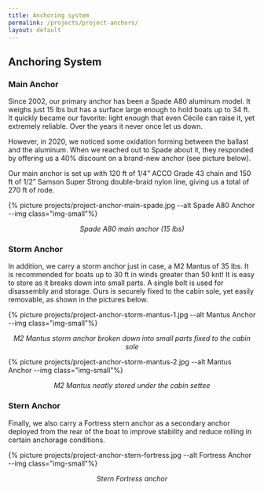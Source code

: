 ```yaml
---
title: Anchoring system
permalink: /projects/project-anchors/
layout: default
---
```


## Anchoring System

### Main Anchor

Since 2002, our primary anchor has been a Spade A80 aluminum model. It weighs
just 15 lbs but has a surface large enough to hold boats up to 34 ft. It quickly
became our favorite: light enough that even Cécile can raise it, yet extremely
reliable. Over the years it never once let us down. 

However, in 2020, we noticed some oxidation forming between the ballast and the
aluminum. When we reached out to Spade about it, they responded by offering us a
40% discount on a brand-new anchor (see picture below).

Our main anchor is set up with 120 ft of 1/4” ACCO Grade 43 chain and 150 ft of
1/2” Samson Super Strong double-braid nylon line, giving us a total of 270 ft of
rode.

{% picture projects/project-anchor-main-spade.jpg --alt Spade A80 Anchor --img class="img-small"%}
<p style="text-align: center; font-style: italic;">
  Spade A80 main anchor (15 lbs)
</p>

### Storm Anchor

In addition, we carry a storm anchor just in case, a M2 Mantus of 35 lbs. It is recommended for boats up to 30 ft in winds greater than 50 knt! It is easy to store as it breaks down into small parts. A single bolt is used for disassembly and storage. Ours is securely fixed to the cabin sole, yet easily removable, as shown in the pictures below.

{% picture projects/project-anchor-storm-mantus-1.jpg --alt Mantus Anchor --img class="img-small"%}
<p style="text-align: center; font-style: italic;">
  M2 Mantus storm anchor broken down into small parts fixed to the cabin sole
</p>

{% picture projects/project-anchor-storm-mantus-2.jpg --alt Mantus Anchor --img class="img-small"%}
<p style="text-align: center; font-style: italic;">
  M2 Mantus neatly stored under the cabin settee
</p>

### Stern Anchor

Finally, we also carry a Fortress stern anchor as a secondary anchor deployed from the rear of the boat to improve stability and reduce rolling in certain anchorage conditions. 

{% picture projects/project-anchor-stern-fortress.jpg --alt Fortress Anchor --img class="img-small"%}
<p style="text-align: center; font-style: italic;">
  Stern Fortress anchor
</p>